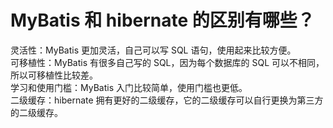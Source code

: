 # MyBatis 和 hibernate 的区别有哪些？

灵活性：MyBatis 更加灵活，自己可以写 SQL 语句，使用起来比较方便。  
可移植性：MyBatis 有很多自己写的 SQL，因为每个数据库的 SQL 可以不相同，所以可移植性比较差。  
学习和使用门槛：MyBatis 入门比较简单，使用门槛也更低。  
二级缓存：hibernate 拥有更好的二级缓存，它的二级缓存可以自行更换为第三方的二级缓存。  

‍
